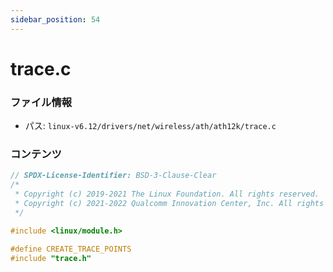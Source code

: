 ```yaml
---
sidebar_position: 54
---
```

# trace.c

### ファイル情報

- パス: `linux-v6.12/drivers/net/wireless/ath/ath12k/trace.c`

### コンテンツ

```c
// SPDX-License-Identifier: BSD-3-Clause-Clear
/*
 * Copyright (c) 2019-2021 The Linux Foundation. All rights reserved.
 * Copyright (c) 2021-2022 Qualcomm Innovation Center, Inc. All rights reserved.
 */

#include <linux/module.h>

#define CREATE_TRACE_POINTS
#include "trace.h"

```

